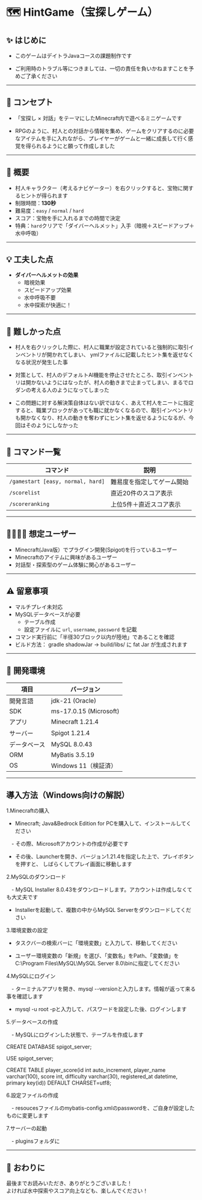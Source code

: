 # 🗺️ HintGame（宝探しゲーム）


## ✨ はじめに


- このゲームはデイトラJavaコースの課題制作です

- ご利用時のトラブル等につきましては、一切の責任を負いかねますことを予めご了承ください

---

## 🎯 コンセプト


- 「宝探し × 対話」をテーマにしたMinecraft内で遊べるミニゲームです

- RPGのように、村人との対話から情報を集め、ゲームをクリアするのに必要なアイテムを手に入れながら、プレイヤーがゲームと一緒に成長して行く感覚を得られるようにと願って作成しました

---

## 📘 概要


- 村人キャラクター（考えるナビゲーター）を右クリックすると、宝物に関するヒントが得られます  
- 制限時間：**130秒**  
- 難易度：`easy` / `normal` / `hard`  
- スコア：宝物を手に入れるまでの時間で決定  
- 特典：`hard`クリアで「ダイバーヘルメット」入手（暗視＋スピードアップ＋水中呼吸）

---


## 💡 工夫した点


- **ダイバーヘルメットの効果**  
  - 暗視効果  
  - スピードアップ効果  
  - 水中呼吸不要  
  - 水中探索が快適に！

---

## 🧩 難しかった点


- 村人を右クリックした際に、村人に職業が設定されていると強制的に取引インベントリが開かれてしまい、
  ymlファイルに記載したヒント集を返せなくなる状況が発生した事

- 対策として、村人のデフォルトAI機能を停止させたところ、取引インベントリは開かないようにはなったが、村人の動きまで止まってしまい、まるでロダンの考える人のようになってしまった

- この問題に対する解決策自体はない訳ではなく、あえて村人をニートに指定すると、職業ブロックがあっても職に就かなくなるので、取引インベントリも開かなくなり、村人の動きを奪わずにヒント集を返せるようになるが、今回はそのようにしなかった

---

## 🧵 コマンド一覧


| コマンド | 説明 |
|---------|------|
| `/gamestart [easy, normal, hard]` | 難易度を指定してゲーム開始 |
| `/scorelist` | 直近20件のスコア表示 |
| `/scoreranking` | 上位5件＋直近スコア表示 |

---

## 👨‍👩‍👧‍👦 想定ユーザー


- Minecraft(Java版）でプラグイン開発(Spigot)を行っているユーザー  
- Minecraftのアイテムに興味があるユーザー
- 対話型・探索型のゲーム体験に関心があるユーザー

---

## ⚠️ 留意事項

- マルチプレイ未対応  
- MySQLデータベースが必要  
  - テーブル作成  
  - 設定ファイルに `url`, `username`, `password` を記載  
- コマンド実行前に「半径30ブロック以内が陸地」であることを確認  
- ビルド方法： gradle shadowJar → build/libs/ に fat Jar が生成されます

---

## 🧪 開発環境

| 項目         | バージョン              |
|--------------|--------------------------|
| 開発言語     | jdk-21 (Oracle)          |
| SDK          | ms-17.0.15 (Microsoft)   |
| アプリ       | Minecraft 1.21.4         |
| サーバー     | Spigot 1.21.4            |
| データベース | MySQL 8.0.43             |
| ORM          | MyBatis 3.5.19           |
| OS           | Windows 11（検証済）     |

---

## 導入方法（Windows向けの解説）

1.Minecraftの購入

  - Minecraft; Java&Bedrock Edition for PCを購入して、インストールしてください

　- その際、Microsoftアカウントの作成が必要です

  - その後、Launcherを開き、バージョン1.21.4を指定した上で、プレイボタンを押すと、
    しばらくしてプレイ画面に移動します

2.MySQLのダウンロード

　- MySQL Installer 8.0.43をダウンロードします。アカウントは作成しなくても大丈夫です

  - Installerを起動して、複数の中からMySQL Serverをダウンロードしてください

3.環境変数の設定

  - タスクバーの検索バーに「環境変数」と入力して、移動してください
    
  - ユーザー環境変数の「新規」を選び、「変数名」をPath、「変数値」を
    C:\Program Files\MySQL\MySQL Server 8.0\binに指定してください

4.MySQLにログイン

　- ターミナルアプリを開き、mysql --versionと入力します。情報が返って来る事を確認します

  - mysql -u root -pと入力して、パスワードを設定した後、ログインします

5.データベースの作成

　- MySQLにログインした状態で、テーブルを作成します

  CREATE DATABASE spigot_server;

  USE spigot_server;

  CREATE TABLE player_score(id int auto_increment, player_name varchar(100), 
  score int, difficulty varchar(30), registered_at datetime, primary key(id)) 
  DEFAULT CHARSET=utf8;

6.設定ファイルの作成

　- resoucesファイルのmybatis-config.xmlのpasswordを、ご自身が設定したものに変更します

7.サーバーの起動

　- pluginsフォルダに

 


---

## 🙏 おわりに

最後までお読みいただき、ありがとうございました！  
よければ水中探索やスコア向上なども、楽しんでください！
